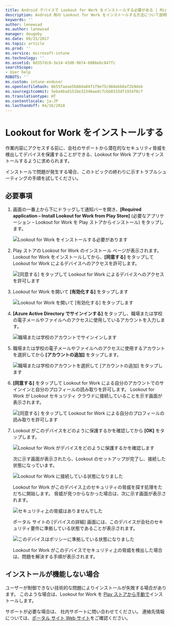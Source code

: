 ```yaml
---
title: Android デバイスで Lookout for Work をインストールする必要がある | Microsoft Docs
description: Android 用の Lookout for Work をインストールする方法について説明します。
keywords: ''
author: lenewsad
ms.author: lanewsad
manager: dougeby
ms.date: 09/25/2017
ms.topic: article
ms.prod: ''
ms.service: microsoft-intune
ms.technology: ''
ms.assetid: 0d357dc0-3e14-43d0-9874-6886ebc847fc
searchScope:
- User help
ROBOTS: ''
ms.custom: intune-enduser
ms.openlocfilehash: 6b55faeae5b68da04f1f9e75c984ebb0af2b9deb
ms.sourcegitcommit: 5eba4bad151be32346aedc7cbb0333d71934f8cf
ms.translationtype: HT
ms.contentlocale: ja-JP
ms.lasthandoff: 04/16/2018
---
```

# <a name="install-lookout-for-work"></a>Lookout for Work をインストールする

作業内容にアクセスする前に、会社のサポートから潜在的なセキュリティ脅威を検出してデバイスを保護することができる、Lookout for Work アプリをインストールするように求められます。

インストールで問題が発生する場合、このトピックの終わりに示すトラブルシューティングの手順を試してください。

## <a name="what-you-need-to-do"></a>必要事項

1. 画面の一番上から下にドラッグして通知バーを開き、**[Required application – Install Lookout for Work from Play Store]** (必要なアプリケーション – Lookout for Work を Play ストアからインストール) をタップします。

   ![Lookout for Work をインストールする必要があります](./media/lookout-required-app-install-android.png)

2. Play ストアの Lookout for Work のインストール ページが表示されます。 Lookout for Work をインストールしてから、**[同意する]** をタップして Lookout for Work によるデバイスへのアクセスを許可します。

   ![[同意する] をタップして Lookout for Work によるデバイスへのアクセスを許可します](./media/lookout-accept-store-permissions-android.png)

3. Lookout for Work を開いて **[有効化する]** をタップします

   ![Lookout for Work を開いて [有効化する] をタップします](./media/lookout-activate-button-android.png)

4. **[Azure Active Directory でサインインする]** をタップし、職場または学校の電子メールやファイルへのアクセスに使用しているアカウントを入力します。

   ![職場または学校のアカウントでサインインします](./media/lookout-sign-in-azure-android.png)

5. 職場または学校の電子メールやファイルへのアクセスに使用するアカウントを選択してから **[アカウントの追加]** をタップします。

   ![職場または学校のアカウントを選択して [アカウントの追加] をタップします](./media/lookout-pick-account-android.png)

6. **[同意する]** をタップして Lookout for Work による自分のアカウントでのサインインと自分のプロフィールの読み取りを許可します。 Lookout for Work が Lookout セキュリティ クラウドに接続していることを示す画面が表示されます。

   ![[同意する] をタップして Lookout for Work による自分のプロフィールの読み取りを許可します](./media/lookout-needs-permission-to-view-profile-android.png)

7. Lookout がこのデバイスをどのように保護するかを確認してから **[OK]** をタップします。

   ![Lookout for Work がデバイスをどのように保護するかを確認します](./media/lookout-how-it-protects-your-device-android.png)

   次に示す画面が表示されたら、Lookout のセットアップが完了し、接続した状態になっています。

   ![Lookout for Work に接続している状態になりました](./media/lookout-you-are-now-connected-android.png)

   Lookout for Work がこのデバイス上のセキュリティの脅威を探す処理をただちに開始します。 脅威が見つからなかった場合は、次に示す画面が表示されます。

   ![セキュリティ上の脅威はありませんでした](./media/lookout-scan-no-threats-found-android.png)

   ポータル サイトの [デバイスの詳細] 画面には、このデバイスが会社のセキュリティ要件に準拠している状態であることが表示されます。

    ![このデバイスはポリシーに準拠している状態になりました](./media/mtd-device-now-compliant-android.png)

   Lookout for Work がこのデバイスでセキュリティ上の脅威を検出した場合は、問題を解決する手順が表示されます。

## <a name="if-the-installation-doesnt-work"></a>インストールが機能しない場合

ユーザーが制御できない技術的な問題によりインストールが失敗する場合があります。 このような場合は、Lookout for Work を [Play ストアから手動で](https://play.google.com/store/apps/details?id=com.lookout.enterprise)インストールします。


サポートが必要な場合は、 社内サポートに問い合わせてください。 連絡先情報については、[ポータル サイト Web サイト](https://portal.manage.microsoft.com#HelpDeskDialog)をご確認ください。

